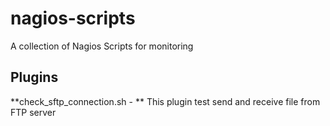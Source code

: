 # nagios-scripts
A collection of Nagios Scripts for monitoring


## Plugins


**check_sftp_connection.sh - ** This plugin test send and receive file from FTP server
